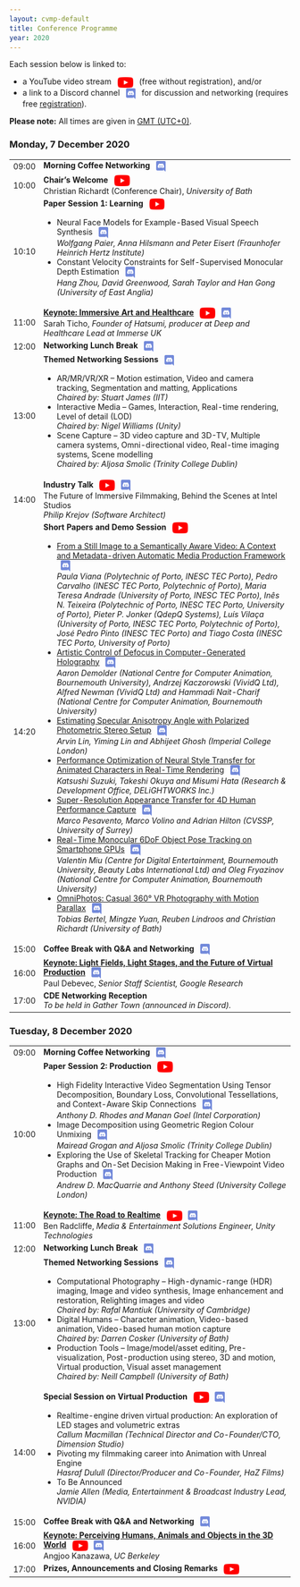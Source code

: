 ```yaml
---
layout: cvmp-default
title: Conference Programme
year: 2020
---
```

Each session below is linked to:
<ul>
	<li>a YouTube video stream 
<a href="https://www.youtube.com/playlist?list=PLUfvp3vAkZzmaWTz2rB47WKTcsISYdg-f" target="_blank"><img src="/img/2020/youtube.png" style="vertical-align:middle; height:1.4em; margin:0 0.5em;" title="Watch CVMP 2020 on YouTube"></a> (free without registration), and/or</li>
	<li>a link to a Discord channel <a href="https://discord.com/channels/782666630676742165/782992829226942484" target="_blank"><img src="/img/2020/discord.png" style="vertical-align:middle; height:1.4em; margin:0 0.5em;" title="Join discussion and networking on Discord"></a> for discussion and networking (requires free <a href="/2020/registration/">registration</a>).</li>
</ul>

<span class="label label-info"><b>Please note:</b></span> All times are given in <a href="https://time.is/GMT">GMT (UTC+0)</a>.

<div class="col-12 col-sm-12 col-lg-12">
	<a name="Monday"></a>
	<div class="panel panel-default">
		<div class="panel-heading"><h3>Monday, 7 December 2020</h3></div>
		<table class="table table-striped">
			<tr>
				<td>09:00</td>
				<td>
					<b>Morning Coffee Networking</b>
					<a href="https://discord.com/channels/782666630676742165/782992829226942484" target="_blank"><img src="/img/2020/discord.png" style="vertical-align:middle; height:1.4em; margin:0 0.5em;" title="Join networking on Discord"></a>
				</td>
			</tr>
			<tr>
				<td>10:00</td>
				<td><b>Chair’s Welcome</b>
					<a href="https://youtu.be/DTlQuvTlNTU" target="_blank"><img src="/img/2020/youtube.png" style="vertical-align:middle; height:1.4em; margin-left:0.5em;" title="Watch session on YouTube"></a><br/>
					Christian Richardt (Conference Chair), <i>University of Bath</i></td>
			</tr>
			<tr>
				<td>10:10</td>
				<td><b>Paper Session 1: Learning</b>
					<a href="https://youtu.be/DTlQuvTlNTU" target="_blank"><img src="/img/2020/youtube.png" style="vertical-align:middle; height:1.4em; margin-left:0.5em;" title="Watch session on YouTube"></a><br/>
					<ul>
						<li>Neural Face Models for Example-Based Visual Speech Synthesis
							<a href="https://discord.com/channels/782666630676742165/782931158786637834" target="_blank"><img src="/img/2020/discord.png" style="vertical-align:middle; height:1.4em; margin:0 0.5em;" title="Ask questions on Discord"></a><br/>
							<i>Wolfgang Paier, Anna Hilsmann and Peter Eisert (Fraunhofer Heinrich Hertz Institute)</i></li>
						<li>Constant Velocity Constraints for Self-Supervised Monocular Depth Estimation
							<a href="https://discord.com/channels/782666630676742165/782969868014059540" target="_blank"><img src="/img/2020/discord.png" style="vertical-align:middle; height:1.4em; margin:0 0.5em;" title="Ask questions on Discord"></a><br/>
							<i>Hang Zhou, David Greenwood, Sarah Taylor and Han Gong (University of East Anglia)</i></li>
					</ul>
				</td>
			</tr>
			<tr>
				<td>11:00</td>
				<td>
					<a href="/2020/keynotes/#ST"><b>Keynote: Immersive Art and Healthcare</b></a>
					<a href="https://youtu.be/eo_SyHB_ad0" target="_blank"><img src="/img/2020/youtube.png" style="vertical-align:middle; height:1.4em; margin-left:0.5em;" title="Watch session on YouTube"></a>
					<a href="https://discord.com/channels/782666630676742165/783662686344052746" target="_blank"><img src="/img/2020/discord.png" style="vertical-align:middle; height:1.4em; margin:0 0.5em;" title="Ask questions on Discord"></a><br/>
					Sarah Ticho, <i>Founder of Hatsumi, producer at Deep and Healthcare Lead at Immerse UK</i>
				</td>
			</tr>
			<tr>
				<td>12:00</td>
				<td>
					<b>Networking Lunch Break</b>
					<a href="https://discord.com/channels/782666630676742165/782992829226942484" target="_blank"><img src="/img/2020/discord.png" style="vertical-align:middle; height:1.4em; margin:0 0.5em;" title="Join networking on Discord"></a>
				</td>
			</tr>
			<tr>
				<td>13:00</td>
				<td><b>Themed Networking Sessions</b>
					<a href="https://discord.com/channels/782666630676742165/782972647616938015" target="_blank"><img src="/img/2020/discord.png" style="vertical-align:middle; height:1.4em; margin:0 0.5em;" title="Join networking on Discord"></a><br>
					<ul>
						<li>AR/MR/VR/XR – Motion estimation, Video and camera tracking, Segmentation and matting, Applications</li>
						<i>Chaired by: Stuart James (IIT) </i>
						<li>Interactive Media – Games, Interaction, Real-time rendering, Level of detail (LOD)</li>
						<i>Chaired by: Nigel Williams (Unity) </i>
						<li>Scene Capture – 3D video capture and 3D-TV, Multiple camera systems, Omni-directional video, Real-time imaging systems, Scene modelling</li>
						<i>Chaired by: Aljosa Smolic (Trinity College Dublin)</i>
					</ul>
				</td>
			</tr>
			<tr>
				<td>14:00</td>
				<td><b>Industry Talk</b>
					<a href="https://youtu.be/PXjiSIZo7o0" target="_blank"><img src="/img/2020/youtube.png" style="vertical-align:middle; height:1.4em; margin-left:0.5em;" title="Watch session on YouTube"></a>
					<a href="https://discord.com/channels/782666630676742165/784112873047719958" target="_blank"><img src="/img/2020/discord.png" style="vertical-align:middle; height:1.4em; margin:0 0.5em;" title="Ask questions on Discord"></a><br/>
					The Future of Immersive Filmmaking, Behind the Scenes at Intel Studios<br>
					<i>Philip Krejov (Software Architect)</i>
				</td>
			</tr>
			<tr>
				<td>14:20</td>
				<td><b>Short Papers and Demo Session</b>
					<a href="https://youtu.be/xk0gjvL9IAY" target="_blank"><img src="/img/2020/youtube.png" style="vertical-align:middle; height:1.4em; margin-left:0.5em;" title="Watch session on YouTube"></a><br/>
					<ul>
						<li><a target ="_blank" href="/files/2020/short/6.pdf">From a Still Image to a Semantically Aware Video: A Context and Metadata-driven Automatic Media Production Framework</a>
							<a href="https://discord.com/channels/782666630676742165/783013099077763122" target="_blank"><img src="/img/2020/discord.png" style="vertical-align:middle; height:1.4em; margin:0 0.5em;" title="Ask questions on Discord"></a><br/>
							<i>Paula Viana (Polytechnic of Porto, INESC TEC Porto), Pedro Carvalho (INESC TEC Porto, Polytechnic of Porto), Maria Teresa Andrade (University of Porto, INESC TEC Porto), Inês N. Teixeira (Polytechnic of Porto, INESC TEC Porto, University of Porto), Pieter P. Jonker (QdepQ Systems), Luís Vilaça (University of Porto, INESC TEC Porto, Polytechnic of Porto), José Pedro Pinto (INESC TEC Porto) and Tiago Costa (INESC TEC Porto, University of Porto)</i></li>
						<li><a target ="_blank" href="/files/2020/short/11.pdf">Artistic Control of Defocus in Computer-Generated Holography</a>
							<a href="https://discord.com/channels/782666630676742165/783014061084115004" target="_blank"><img src="/img/2020/discord.png" style="vertical-align:middle; height:1.4em; margin:0 0.5em;" title="Ask questions on Discord"></a><br/>
							<i>Aaron Demolder (National Centre for Computer Animation, Bournemouth University), Andrzej Kaczorowski (VividQ Ltd), Alfred Newman (VividQ Ltd) and Hammadi Nait-Charif (National Centre for Computer Animation, Bournemouth University)</i></li>
						<li><a target ="_blank" href="/files/2020/short/12.pdf">Estimating Specular Anisotropy Angle with Polarized Photometric Stereo Setup</a>
							<a href="https://discord.com/channels/782666630676742165/783016141299122236" target="_blank"><img src="/img/2020/discord.png" style="vertical-align:middle; height:1.4em; margin:0 0.5em;" title="Ask questions on Discord"></a><br/>
							<i>Arvin Lin, Yiming Lin and Abhijeet Ghosh (Imperial College London)</i></li>
						<li><a target ="_blank" href="/files/2020/short/13.pdf">Performance Optimization of Neural Style Transfer for Animated Characters in Real-Time Rendering</a>
							<a href="https://discord.com/channels/782666630676742165/783016421608783934" target="_blank"><img src="/img/2020/discord.png" style="vertical-align:middle; height:1.4em; margin:0 0.5em;" title="Ask questions on Discord"></a><br/>
							<i>Katsushi Suzuki, Takeshi Okuya and Misumi Hata (Research & Development Office, DELiGHTWORKS Inc.)</i></li>						
						<li><a target ="_blank" href="/files/2020/short/16.pdf">Super-Resolution Appearance Transfer for 4D Human Performance Capture</a>
							<a href="https://discord.com/channels/782666630676742165/783017114524057651" target="_blank"><img src="/img/2020/discord.png" style="vertical-align:middle; height:1.4em; margin:0 0.5em;" title="Ask questions on Discord"></a><br/>
							<i>Marco Pesavento, Marco Volino and Adrian Hilton (CVSSP, University of Surrey)</i></li>
						<li><a target ="_blank" href="/files/2020/short/17.pdf">Real-Time Monocular 6DoF Object Pose Tracking on Smartphone GPUs</a>
							<a href="https://discord.com/channels/782666630676742165/783017249694810163" target="_blank"><img src="/img/2020/discord.png" style="vertical-align:middle; height:1.4em; margin:0 0.5em;" title="Ask questions on Discord"></a><br/>
							<i>Valentin Miu (Centre for Digital Entertainment, Bournemouth University, Beauty Labs International Ltd) and Oleg Fryazinov (National Centre for Computer Animation, Bournemouth University)</i></li>
						<li><a target ="_blank" href="/files/2020/demo/15.pdf">OmniPhotos: Casual 360° VR Photography with Motion Parallax</a>
							<a href="https://discord.com/channels/782666630676742165/783017438987288667" target="_blank"><img src="/img/2020/discord.png" style="vertical-align:middle; height:1.4em; margin:0 0.5em;" title="Ask questions on Discord"></a><br/>
							<i>Tobias Bertel, Mingze Yuan, Reuben Lindroos and Christian Richardt (University of Bath)</i></li>
					</ul>
				</td>
			</tr>
			<tr>
				<td>15:00</td>
				<td>
					<b>Coffee Break with Q&amp;A and Networking</b>
					<a href="https://discord.com/channels/782666630676742165/782992829226942484" target="_blank"><img src="/img/2020/discord.png" style="vertical-align:middle; height:1.4em; margin:0 0.5em;" title="Join networking on Discord"></a>
				</td>
			</tr>
			<tr>
				<td>16:00</td><td>
					<a href="/2020/keynotes/#PD"><b>Keynote: Light Fields, Light Stages, and the Future of Virtual Production</b></a>
					<!--<a href="https://youtu.be/bAe2dUJxe3w" target="_blank"><img src="/img/2020/youtube.png" style="vertical-align:middle; height:1.4em; margin-left:0.5em;" title="Watch session on YouTube"></a>-->
					<a href="https://discord.com/channels/782666630676742165/783662722726232085" target="_blank"><img src="/img/2020/discord.png" style="vertical-align:middle; height:1.4em; margin:0 0.5em;" title="Ask questions on Discord"></a><br/>
					Paul Debevec, <i>Senior Staff Scientist, Google Research</i>
				</td>
			</tr>
			<tr>
				<td>17:00</td>
				<td><b>CDE Networking Reception</b><br/><i>To be held in Gather Town (announced in Discord).</i></td>
			</tr>
		</table>
	</div>
	<a name="Tuesday"></a>
	<div class="panel panel-default">
		<div class="panel-heading"><h3>Tuesday, 8 December 2020</h3></div>
		<table class="table table-striped">
			<tr>
				<td>09:00</td>
				<td>
					<b>Morning Coffee Networking</b>
					<a href="https://discord.com/channels/782666630676742165/782992829226942484" target="_blank"><img src="/img/2020/discord.png" style="vertical-align:middle; height:1.4em; margin:0 0.5em;" title="Join networking on Discord"></a>
				</td>
			</tr>
			<tr>
				<td>10:00</td>
				<td><b>Paper Session 2: Production</b>
					<a href="https://youtu.be/u4oP0oqauPg" target="_blank"><img src="/img/2020/youtube.png" style="vertical-align:middle; height:1.4em; margin-left:0.5em;" title="Watch session on YouTube"></a><br/>
					<ul>
						<li>High Fidelity Interactive Video Segmentation Using Tensor Decomposition, Boundary Loss, Convolutional Tessellations, and Context-Aware Skip Connections
							<a href="https://discord.com/channels/782666630676742165/783017892232036392" target="_blank"><img src="/img/2020/discord.png" style="vertical-align:middle; height:1.4em; margin:0 0.5em;" title="Ask questions on Discord"></a><br/>
							<i>Anthony D. Rhodes and Manan Goel (Intel Corporation)</i></li>
						<li>Image Decomposition using Geometric Region Colour Unmixing
							<a href="https://discord.com/channels/782666630676742165/783021449195159552" target="_blank"><img src="/img/2020/discord.png" style="vertical-align:middle; height:1.4em; margin:0 0.5em;" title="Ask questions on Discord"></a><br/>
							<i>Mairead Grogan and Aljosa Smolic (Trinity College Dublin)</i></li>
						<li>Exploring the Use of Skeletal Tracking for Cheaper Motion Graphs and On-Set Decision Making in Free-Viewpoint Video Production
							<a href="https://discord.com/channels/782666630676742165/783021521185800232" target="_blank"><img src="/img/2020/discord.png" style="vertical-align:middle; height:1.4em; margin:0 0.5em;" title="Ask questions on Discord"></a><br/>
							<i>Andrew D. MacQuarrie and Anthony Steed (University College London)</i></li>
					</ul>
				</td>
			</tr>
			<tr>
				<td>11:00</td>
				<td>
				<a href="/2020/keynotes/#BR"><b>Keynote: The Road to Realtime</b></a>
					<a href="https://youtu.be/x38a_x5RAA8" target="_blank"><img src="/img/2020/youtube.png" style="vertical-align:middle; height:1.4em; margin-left:0.5em;" title="Watch session on YouTube"></a>
					<a href="https://discord.com/channels/782666630676742165/784444635639447572" target="_blank"><img src="/img/2020/discord.png" style="vertical-align:middle; height:1.4em; margin:0 0.5em;" title="Ask questions on Discord"></a><br/>
					Ben Radcliffe, <i>Media & Entertainment Solutions Engineer, Unity Technologies</i>
				</td>
			</tr>
			<tr>
				<td>12:00</td>
				<td>
					<b>Networking Lunch Break</b>
					<a href="https://discord.com/channels/782666630676742165/782992829226942484" target="_blank"><img src="/img/2020/discord.png" style="vertical-align:middle; height:1.4em; margin:0 0.5em;" title="Join networking on Discord"></a>
				</td>
			</tr>
			<tr>
				<td>13:00</td>
				<td><b>Themed Networking Sessions</b>
					<a href="https://discord.com/channels/782666630676742165/782972647616938015" target="_blank"><img src="/img/2020/discord.png" style="vertical-align:middle; height:1.4em; margin:0 0.5em;" title="Join networking on Discord"></a><br>
					<ul>
						<li>Computational Photography – High-dynamic-range (HDR) imaging, Image and video synthesis, Image enhancement and restoration, Relighting images and video</li>
						<i>Chaired by: Rafal Mantiuk (University of Cambridge) </i>
						<li>Digital Humans – Character animation, Video-based animation, Video-based human motion capture</li>
						<i>Chaired by: Darren Cosker (University of Bath) </i>
						<li>Production Tools – Image/model/asset editing, Pre-visualization, Post-production using stereo, 3D and motion, Virtual production, Visual asset management</li>
						<i>Chaired by: Neill Campbell (University of Bath) </i>
					</ul>
				</td>
			</tr>
			<tr>
				<td>14:00</td>
				<td><b>Special Session on Virtual Production</b>
					<a href="https://youtu.be/82YCRf1ItpE" target="_blank"><img src="/img/2020/youtube.png" style="vertical-align:middle; height:1.4em; margin-left:0.5em;" title="Watch session on YouTube"></a>
					<a href="https://discord.com/channels/782666630676742165/784112909545504789" target="_blank"><img src="/img/2020/discord.png" style="vertical-align:middle; height:1.4em; margin:0 0.5em;" title="Ask questions on Discord"></a><br/>
					<ul>
						<li>Realtime-engine driven virtual production: An exploration of LED stages and volumetric extras<br><i>Callum Macmillan (Technical Director and Co-Founder/CTO, Dimension Studio)</i></li>
						<li>Pivoting my filmmaking career into Animation with Unreal Engine<br><i>Hasraf Dulull (Director/Producer and Co-Founder, HaZ Films)</i></li>
						<li>To Be Announced<br><i>Jamie Allen (Media, Entertainment & Broadcast Industry Lead, NVIDIA)</i></li>
					</ul>
				</td>
			</tr>
			<tr>
				<td>15:00</td>
				<td>
					<b>Coffee Break with Q&amp;A and Networking</b>
					<a href="https://discord.com/channels/782666630676742165/782992829226942484" target="_blank"><img src="/img/2020/discord.png" style="vertical-align:middle; height:1.4em; margin:0 0.5em;" title="Join networking on Discord"></a>
				</td>
			</tr>
			<tr>
				<td>16:00</td>
				<td>
					<a href="/2020/keynotes/#AK"><b>Keynote: Perceiving Humans, Animals and Objects in the 3D World</b></a>
					<a href="https://youtu.be/w3LFjNSWO8k" target="_blank"><img src="/img/2020/youtube.png" style="vertical-align:middle; height:1.4em; margin-left:0.5em;" title="Watch session on YouTube"></a>
					<a href="https://discord.com/channels/782666630676742165/783662758692519937" target="_blank"><img src="/img/2020/discord.png" style="vertical-align:middle; height:1.4em; margin:0 0.5em;" title="Ask questions on Discord"></a><br/>
					Angjoo Kanazawa, <i>UC Berkeley</i>
				</td>
			</tr>
			<tr>
				<td>17:00</td>
				<td>
					<b>Prizes, Announcements and Closing Remarks</b>
					<a href="https://youtu.be/KME6oQ-5Uss" target="_blank"><img src="/img/2020/youtube.png" style="vertical-align:middle; height:1.4em; margin-left:0.5em;" title="Watch session on YouTube"></a>
				</td>
			</tr>
		</table>
	</div>
</div>
